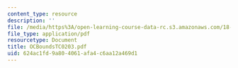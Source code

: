 ```yaml
---
content_type: resource
description: ''
file: /media/https%3A/open-learning-course-data-rc.s3.amazonaws.com/18-996-random-matrix-theory-and-its-applications-spring-2004/624ac1fd9a804061afa4c6aa12a469d1_OCBoundsTC0203.pdf
file_type: application/pdf
resourcetype: Document
title: OCBoundsTC0203.pdf
uid: 624ac1fd-9a80-4061-afa4-c6aa12a469d1
---
```

